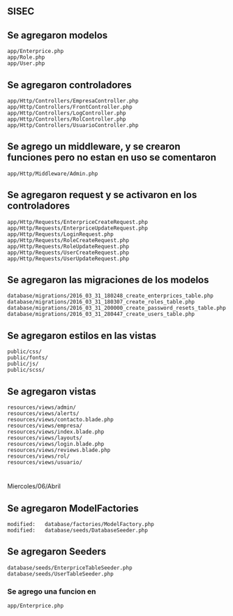 ## SISEC

## Se agregaron modelos
	app/Enterprice.php
	app/Role.php
	app/User.php

## Se agregaron controladores
	app/Http/Controllers/EmpresaController.php
	app/Http/Controllers/FrontController.php
	app/Http/Controllers/LogController.php
	app/Http/Controllers/RolController.php
	app/Http/Controllers/UsuarioController.php

## Se agrego un middleware, y se crearon funciones pero no estan en uso se comentaron
	app/Http/Middleware/Admin.php

## Se agregaron request y se activaron en los controladores
	app/Http/Requests/EnterpriceCreateRequest.php
	app/Http/Requests/EnterpriceUpdateRequest.php
	app/Http/Requests/LoginRequest.php
	app/Http/Requests/RoleCreateRequest.php
	app/Http/Requests/RoleUpdateRequest.php
	app/Http/Requests/UserCreateRequest.php
	app/Http/Requests/UserUpdateRequest.php

## Se agregaron las migraciones de los modelos	
	database/migrations/2016_03_31_180248_create_enterprices_table.php
	database/migrations/2016_03_31_180307_create_roles_table.php
	database/migrations/2016_03_31_200000_create_password_resets_table.php
	database/migrations/2016_03_31_280447_create_users_table.php

## Se agregaron estilos en las vistas
	public/css/
	public/fonts/
	public/js/
	public/scss/

## Se agregaron vistas
	resources/views/admin/
	resources/views/alerts/
	resources/views/contacto.blade.php
	resources/views/empresa/
	resources/views/index.blade.php
	resources/views/layouts/
	resources/views/login.blade.php
	resources/views/reviews.blade.php
	resources/views/rol/
	resources/views/usuario/

#

Miercoles/06/Abril

## Se agregaron ModelFactories
	modified:   database/factories/ModelFactory.php
	modified:   database/seeds/DatabaseSeeder.php


## Se agregaron Seeders
	database/seeds/EnterpriceTableSeeder.php
	database/seeds/UserTableSeeder.php

### Se agrego una funcion en 
	app/Enterprice.php

